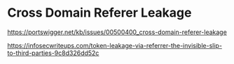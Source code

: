 # Cross Domain Referer Leakage

https://portswigger.net/kb/issues/00500400_cross-domain-referer-leakage

https://infosecwriteups.com/token-leakage-via-referrer-the-invisible-slip-to-third-parties-9c8d326dd52c
